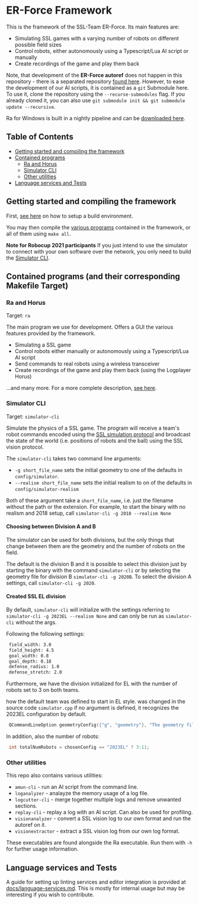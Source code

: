 # ER-Force Framework
This is the framework of the SSL-Team ER-Force. Its main features are:
- Simulating SSL games with a varying number of robots on different possible field sizes
- Control robots, either autonomously using a Typescript/Lua AI script or manually
- Create recordings of the game and play them back

Note, that development of the **ER-Force autoref** does not happen in this
repository - there is a separated repository [found
here](https://github.com/robotics-erlangen/autoref). However, to ease the
development of our AI scripts, it is contained as a `git` Submodule here. To
use it, clone the repository using the `--recurse-submodules` flag. If you
already cloned it, you can also use `git submodule init && git submodule update
--recursive`.

Ra for Windows is built in a nightly pipeline and can be [downloaded here](https://project.robotics-erlangen.de/robocup/software/-/jobs/artifacts/master/download?job=cross-compile-ra).

## Table of Contents
- [Getting started and compiling the framework](#getting-started-and-compiling-the-framework)
- [Contained programs](#contained-programs-and-their-corresponding-makefile-target)
  * [Ra and Horus](#ra-and-horus)
  * [Simulator CLI](#simulator-cli)
  * [Other utilities](#other-utilities)
- [Language services and Tests](#language-services-and-tests)


## Getting started and compiling the framework
First, [see here](COMPILE.md) on how to setup a build environment.

You may then compile the [various
programs](#contained-programs-and-their-corresponding-makefile-target)
contained in the framework, or all of them using `make all`.

**Note for Robocup 2021 participants**
If you just intend to use the simulator to connect with your own software over
the network, you only need to build the [Simulator CLI](#simulator-cli).

## Contained programs (and their corresponding Makefile Target)

### Ra and Horus
Target: `ra`

The main program we use for development. Offers a GUI the various features
provided by the framework.
- Simulating a SSL game
- Control robots either manually or autonomously using a Typescript/Lua AI script
- Send commands to real robots using a wireless transceiver
- Create recordings of the game and play them back (using the Logplayer Horus)

...and many more. For a more complete description, [see here](docs/ra.md).

### Simulator CLI
Target: `simulator-cli`

Simulate the physics of a SSL game. The program will receive a team's robot
commands encoded using the [SSL simulation
protocol](https://github.com/RoboCup-SSL/ssl-simulation-protocol) and broadcast
the state of the world (i.e. positions of robots and the ball) using the SSL
vision protocol.

The `simulator-cli` takes two command line arguments:
- `-g short_file_name` sets the initial geometry to one of the defaults in `config/simulator`.
- `--realism short_file_name` sets the initial realism to on of the defaults in `config/simulator-realism`

Both of these argument take a `short_file_name`, i.e. just the filename without the path or the extension.
For example, to start the binary with no realism and 2018 setup, call `simulator-cli -g 2018 --realism None`

#### Choosing between Division A and B
The simulator can be used for both divisions, but the only things that change between them are the geometry and the number of robots on the field.

The default is the division B and it is possible to select this division just by starting the binary with the command `simulator-cli` or by selecting the geometry file for division B `simulator-cli -g 2020B`.
To select the division A settings, call `simulator-cli -g 2020`.

#### Created SSL EL division
By default, `simulator-cli` will initialize with the settings referring to `simulator-cli -g 2023EL --realism None` and can only be run as `simulator-cli` without the args.

Following the following settings:
```bash
 field_width: 3.0
 field_height: 4.5
 goal_width: 0.8
 goal_depth: 0.18
 defense_radius: 1.0
 defense_stretch: 2.0
```
Furthermore, we have the division initialized for EL with the number of robots set to 3 on both teams.

how the default team was defined to start in EL style. was changed in the source code `simulator.cpp` if no argument is defined, it recognizes the 2023EL configuration by default.
```cpp
 QCommandLineOption geometryConfig({"g", "geometry"}, "The geometry file to load as default", "file", "2023EL");
```
In addition, also the number of robots:
```cpp
 int totalNumRobots = chosenConfig == "2023EL" ? 3:11;
```



### Other utilities
This repo also contains various utilities:
- `amun-cli` - run an AI script from the command line.
- `loganalyzer` - analayze the memory usage of a log file.
- `logcutter-cli` - merge together multiple logs and remove unwanted sections.
- `replay-cli` - replay a log with an AI script. Can also be used for profiling.
- `visionanalyzer` - convert a SSL vision log to our own format and run the autoref on it.
- `visionextractor` - extract a SSL vision log from our own log format.

These executables are found alongside the Ra executable. Run them with `-h` for further usage information.


## Language services and Tests
A guide for setting up linting services and editor integration is provided at
[docs/language-services.md](docs/language-services.md). This is mostly for
internal usage but may be interesting if you wish to contribute.
